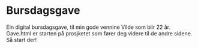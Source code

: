 # Bursdagsgave
Ein digital bursdagsgave, til min gode vennine Vilde som blir 22 år. Gave.html er starten på prosjketet som fører deg videre til de andre sidene. Så start der!
